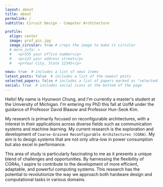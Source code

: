 ```yaml
---
layout: about
title: about
permalink: /
subtitle: Circuit Design · Computer Architecture

profile:
  align: center
  image: prof_pic.jpg
  image_circular: true # crops the image to make it circular
  # more_info: >
  #   <p>555 your office number</p>
  #   <p>123 your address street</p>
  #   <p>Your City, State 12345</p>

news: true  # includes a list of news items
latest_posts: false  # includes a list of the newest posts
selected_papers: false # includes a list of papers marked as "selected={true}"
social: true  # includes social icons at the bottom of the page
---
```


Hello! My name is Hyunwon Chung, and I'm currently a master's student at the University of Michigan. I'm entering my PhD this fall at UofM under the guidance of Professor David Blaauw and Professor Hun-Seok Kim.

My research is primarily focused on reconfigurable architectures, with a interest in their applications across diverse fields such as communication systems and machine learning. My current research is the exploration and development of `Coarse-Grained Reconfigurable Architectures (CGRA)`. My aim is to design systems that are not only ultra-low in power consumption but also excel in performance.

This area of study is particularly fascinating to me as it presents a unique blend of challenges and opportunities. By harnessing the flexibility of CGRAs, I aspire to contribute to the development of more efficient, adaptable, and powerful computing systems. This research has the potential to revolutionize the way we approach both hardware design and computational tasks in various domains.

<!-- 
Link to your social media connections, too. This theme is set up to use [Font Awesome icons](https://fontawesome.com/) and [Academicons](https://jpswalsh.github.io/academicons/), like the ones below. Add your Facebook, Twitter, LinkedIn, Google Scholar, or just disable all of them. -->